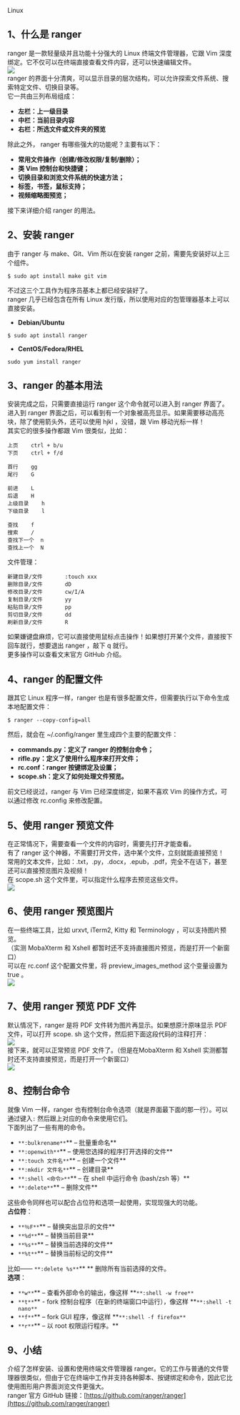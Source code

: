 Linux
<a name="Xw0tS"></a>
## **1、什么是 ranger**
ranger 是一款轻量级并且功能十分强大的 Linux 终端文件管理器，它跟 Vim 深度绑定。它不仅可以在终端直接查看文件内容，还可以快速编辑文件。<br />![](https://cdn.nlark.com/yuque/0/2023/jpeg/396745/1675148082554-469784ca-a0ae-48eb-b54d-00675933ec14.jpeg#averageHue=%23313128&clientId=ub98d1aaf-4f7e-4&from=paste&id=u778d3ac6&originHeight=507&originWidth=1080&originalType=url&ratio=1&rotation=0&showTitle=false&status=done&style=none&taskId=uae49aaaa-a1aa-415b-a982-37ea9655e1d&title=)<br />ranger 的界面十分清爽，可以显示目录的层次结构，可以允许探索文件系统、搜索特定文件、切换目录等。<br />它一共由三列布局组成：

- **左栏：上一级目录**
- **中栏：当前目录内容**
- **右栏：所选文件或文件夹的预览**

除此之外， ranger 有哪些强大的功能呢？主要有以下：

- **常用文件操作（创建/修改权限/复制/删除）；**
- **类 Vim 控制台和快捷键；**
- **切换目录和浏览文件系统的快速方法；**
- **标签，书签，鼠标支持；**
- **视频缩略图预览；**

接下来详细介绍 ranger 的用法。
<a name="I8BtG"></a>
## **2、安装 ranger**
由于 ranger 与 make、Git、Vim 所以在安装 ranger 之前，需要先安装好以上三个组件。
```
$ sudo apt install make git vim
```
不过这三个工具作为程序员基本上都已经安装好了。<br />ranger 几乎已经包含在所有 Linux 发行版，所以使用对应的包管理器基本上可以直接安装。

- **Debian/Ubuntu**
```
$ sudo apt install ranger
```

- **CentOS/Fedora/RHEL**
```
sudo yum install ranger
```
<a name="FvJTK"></a>
## **3、ranger 的基本用法**
安装完成之后，只需要直接运行 ranger 这个命令就可以进入到 ranger 界面了。<br />进入到 ranger 界面之后，可以看到有一个对象被高亮显示。如果需要移动高亮块，除了使用箭头外，还可以使用 hjkl ，没错，跟 Vim 移动光标一样！<br />其实它的很多操作都跟 Vim 很类似，比如：
```
上页    ctrl + b/u
下页    ctrl + f/d

首行    gg
尾行    G

前进    L 
后退    H
上级目录    h
下级目录    l

查找    f
搜索    /
查找下一个  n
查找上一个  N
```
文件管理：
```
新建目录/文件       :touch xxx
删除目录/文件       dD
修改目录/文件       cw/I/A
复制目录/文件       yy
粘贴目录/文件       pp
剪切目录/文件       dd
刷新目录/文件       R
```
如果嫌键盘麻烦，它可以直接使用鼠标点击操作！如果想打开某个文件，直接按下回车就行，想要退出 ranger ，敲下 q 就行。<br />更多操作可以查看文末官方 GitHub 介绍。
<a name="zkFdV"></a>
## **4、ranger 的配置文件**
跟其它 Linux 程序一样，ranger 也是有很多配置文件，但需要执行以下命令生成本地配置文件：
```
$ ranger --copy-config=all
```
然后，就会在 ~/.config/ranger 里生成四个主要的配置文件：

- **commands.py：定义了 ranger 的控制台命令；**
- **rifle.py：定义了使用什么程序来打开文件；**
- **rc.conf：ranger 按键绑定及设置；**
- **scope.sh：定义了如何处理文件预览。**

前文已经说过，ranger 与 Vim 已经深度绑定，如果不喜欢 Vim 的操作方式，可以通过修改 rc.config 来修改配置。
<a name="XhN5i"></a>
## **5、使用 ranger 预览文件**
在正常情况下，需要查看一个文件的内容时，需要先打开才能查看。<br />有了 ranger 这个神器，不需要打开文件，选中某个文件，立刻就能直接预览！<br />常用的文本文件，比如：.txt，.py，.docx，.epub，.pdf，完全不在话下，甚至还可以直接预览图片及视频！<br />在 scope.sh 这个文件里，可以指定什么程序去预览这些文件。<br />![](https://cdn.nlark.com/yuque/0/2023/jpeg/396745/1675148082724-443a6040-26a4-4976-badb-e916f974ae1b.jpeg#averageHue=%2327271d&clientId=ub98d1aaf-4f7e-4&from=paste&id=u54ddb8e2&originHeight=813&originWidth=1080&originalType=url&ratio=1&rotation=0&showTitle=false&status=done&style=none&taskId=u5c84f9e5-d8e5-416a-8fa1-302daaf2608&title=)
<a name="Mxvxn"></a>
## **6、使用 ranger 预览图片**
在一些终端工具，比如 urxvt, iTerm2, Kitty 和 Terminology ，可以支持图片预览。<br />（实测 MobaXterm 和 Xshell 都暂时还不支持直接图片预览，而是打开一个新窗口）<br />可以在 rc.conf 这个配置文件里，将 preview_images_method 这个变量设置为 true 。<br />![](https://cdn.nlark.com/yuque/0/2023/jpeg/396745/1675148082712-f27059ac-eae8-46a0-b771-4124c65f5732.jpeg#averageHue=%23151d23&clientId=ub98d1aaf-4f7e-4&from=paste&id=u56b1f85c&originHeight=556&originWidth=1080&originalType=url&ratio=1&rotation=0&showTitle=false&status=done&style=none&taskId=u7b2193b8-f5a8-42ef-bd24-aa854631193&title=)
<a name="ycOAk"></a>
## **7、使用 ranger 预览 PDF 文件**
默认情况下，ranger 是将 PDF 文件转为图片再显示。如果想原汁原味显示 PDF 文件，可以打开 scope. sh 这个文件，然后把下面这段代码的注释打开：<br />![](https://cdn.nlark.com/yuque/0/2023/jpeg/396745/1675148082701-e3df8b35-814e-41a2-a962-338611c6718b.jpeg#averageHue=%2312181e&clientId=ub98d1aaf-4f7e-4&from=paste&id=uac7c6057&originHeight=198&originWidth=613&originalType=url&ratio=1&rotation=0&showTitle=false&status=done&style=none&taskId=uc88c3892-6453-40f0-8e3c-7a850b98da4&title=)<br />接下来，就可以正常预览 PDF 文件了。（但是在MobaXterm 和 Xshell 实测都暂时还不支持直接预览，而是打开一个新窗口）<br />![](https://cdn.nlark.com/yuque/0/2023/jpeg/396745/1675148082654-20d220a5-1da7-4c8c-a2f3-59e4a52ca5a6.jpeg#averageHue=%238b908e&clientId=ub98d1aaf-4f7e-4&from=paste&id=ucc3f80f8&originHeight=555&originWidth=1080&originalType=url&ratio=1&rotation=0&showTitle=false&status=done&style=none&taskId=u198a1c9a-d07e-4ee6-bf8f-7920eae7a84&title=)
<a name="uNHSq"></a>
## **8、控制台命令**
就像 Vim 一样，ranger 也有控制台命令选项（就是界面最下面的那一行）。可以通过键入`:` 然后跟上对应的命令来使用它们。<br />下面列出了一些有用的命令。

- `**:bulkrename**`** – 批量重命名**
- `**:openwith**`** – 使用您选择的程序打开选择的文件**
- `**:touch 文件名**`** – 创建一个文件**
- `**:mkdir 文件名**`** – 创建目录**
- `**:shell <命令>**`** – 在 shell 中运行命令 (bash/zsh 等）**
- `**:delete**`** – 删除文件**

这些命令同样也可以配合占位符和选项一起使用，实现现强大的功能。<br />**占位符**：

- `**％F**`** – 替换突出显示的文件**
- `**%d**`** – 替换当前目录**
- `**%s**`** – 替换当前选择的文件**
- `**%t**`** – 替换当前标记的文件**

比如—— `**:delete %s**`** ** 删除所有当前选择的文件。<br />**选项**：

- `**w**`** – 查看外部命令的输出，像这样 **`**:shell -w free**`
- `**t**`** - fork 控制台程序（在新的终端窗口中运行），像这样 **`**:shell -t nano**`
- `**f**`** – fork GUI 程序，像这样 **`**:shell -f firefox**`
- `**r**`** – 以 root 权限运行程序。**
<a name="pQ5FA"></a>
## **9、小结**
介绍了怎样安装、设置和使用终端文件管理器 ranger。它的工作与普通的文件管理器很类似，但由于它在终端中工作并支持各种脚本、按键绑定和命令，因此它比使用图形用户界面浏览文件更强大。<br />ranger 官方 GitHub 链接：[https://github.com/ranger/ranger](https://github.com/ranger/ranger)
